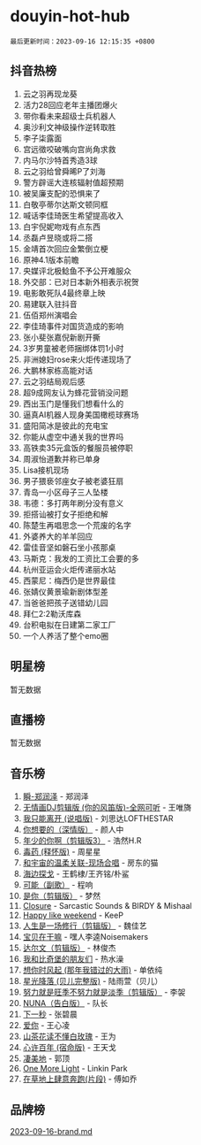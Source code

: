 # douyin-hot-hub

`最后更新时间：2023-09-16 12:15:35 +0800`

## 抖音热榜

1. 云之羽再现龙葵
1. 活力28回应老年主播团爆火
1. 带你看未来超级士兵机器人
1. 奥沙利文神级操作逆转取胜
1. 李子柒露面
1. 宫远徵咬破嘴向宫尚角求救
1. 内马尔沙特首秀造3球
1. 云之羽给曾舜晞P了刘海
1. 警方辟谣大连核辐射值超预期
1. 被吴廉支配的恐惧来了
1. 白敬亭蒂尔达斯文顿同框
1. 喊话李佳琦医生希望提高收入
1. 白宇倪妮吻戏有点东西
1. 丞磊卢昱晓或将二搭
1. 金靖首次回应金繁倒立梗
1. 原神4.1版本前瞻
1. 央媒评北极鲶鱼不予公开难服众
1. 外交部：已对日本新外相表示祝贺
1. 电影敢死队4最终章上映
1. 易建联入驻抖音
1. 伍佰郑州演唱会
1. 李佳琦事件对国货造成的影响
1. 张小斐张嘉倪新剧开撕
1. 3岁男童被老师捆绑体罚1小时
1. 非洲媳妇rose来火炬传递现场了
1. 大鹏林家栋高能对话
1. 云之羽结局观后感
1. 超9成网友认为蜂花营销没问题
1. 西出玉门是懂我们想看什么的
1. 逼真AI机器人现身美国橄榄球赛场
1. 盛阳简冰是彼此的充电宝
1. 你能从虚空中通关我的世界吗
1. 高铁卖35元盒饭的餐服员被停职
1. 周淑怡道歉并称已单身
1. Lisa接机现场
1. 男子猥亵邻座女子被老婆狂扇
1. 青岛一小区母子三人坠楼
1. 韦德：多打两年刷分没有意义
1. 拒搭讪被打女子拒绝和解
1. 陈楚生再唱思念一个荒废的名字
1. 外婆养大的羊羊回应
1. 雷佳音坚如磐石坐小孩那桌
1. 马斯克：我发的工资比工会要的多
1. 杭州亚运会火炬传递丽水站
1. 西蒙尼：梅西仍是世界最佳
1. 张婧仪黄景瑜新剧体型差
1. 当爸爸把孩子送错幼儿园
1. 拜仁2:2勒沃库森
1. 台积电拟在日建第二家工厂
1. 一个人养活了整个emo圈

## 明星榜

暂无数据

## 直播榜

暂无数据

## 音乐榜

1. [瞬-郑润泽](https://sf3-cdn-tos.douyinstatic.com/obj/tos-cn-ve-2774/oYXHIohzvbNAzBhHgyksWpRM4bfkDsBdBDAynw) - 郑润泽
1. [无情画DJ剪辑版 (你的风笛版)-全网可听](https://sf3-cdn-tos.douyinstatic.com/obj/tos-cn-ve-2774/oAjAQCzkfhUUdip24sc3BAIW1NyIMoFNwyMS8h) - 王唯旖
1. [我只能离开 (说唱版)](https://sf6-cdn-tos.douyinstatic.com/obj/tos-cn-ve-2774/oA7eutBAQjZQDuej2bOyxYUvk6PSqnYx8TDgCB) - 刘思达LOFTHESTAR
1. [你想要的（深情版）](https://sf6-cdn-tos.douyinstatic.com/obj/tos-cn-ve-2774/oIMnk8GFpoYUtBP39qsBLeMCDPQxxYcI4gbeZS) - 颜人中
1. [年少的你啊（剪辑版3）](https://sf6-cdn-tos.douyinstatic.com/obj/tos-cn-ve-2774/oo2vDGhzyAtN1QLfh5k1iBIpWAv2NOZQysM5tK) - 浩然H.R
1. [毒药 (释怀版)](https://sf3-cdn-tos.douyinstatic.com/obj/tos-cn-ve-2774/oYILMEAzspdZBIzy4frJNB8ZHPHWAhiwowd4Ad) - 周星星
1. [和宇宙的温柔关联-现场合唱](https://sf6-cdn-tos.douyinstatic.com/obj/tos-cn-ve-2774/o0hONGDYQBgk0e5bqDeQOonVmncA6tC2nBwZLT) - 房东的猫
1. [海边探戈](https://sf3-cdn-tos.douyinstatic.com/obj/tos-cn-ve-2774/os9gE0VQCGqt6VQkZDyBBYvfSDY0QFe3vVmubn) - 王鹤棣/王齐铭/朴鲨
1. [可能（副歌）](https://sf3-cdn-tos.douyinstatic.com/obj/tos-cn-ve-2774/cde1731888894259b333569393c2fb51) - 程响
1. [是你（剪辑版）](https://sf6-cdn-tos.douyinstatic.com/obj/tos-cn-ve-2774/46019dae783c4c969944217fe1cfafc4) - 梦然
1. [Closure](https://sf6-cdn-tos.douyinstatic.com/obj/tos-cn-ve-2774/84f7422b29f94b78a5f3b0386275db35) - Sarcastic Sounds & BIRDY & Mishaal
1. [Happy like weekend](https://sf3-cdn-tos.douyinstatic.com/obj/tos-cn-ve-2774/o0OfAnfYcF4hwK8mwGGQx597Wf1QAOb9KehnDk) - KeeP
1. [人生是一场修行（剪辑版）](https://sf3-cdn-tos.douyinstatic.com/obj/tos-cn-ve-2774/o0sAifg0HRuNkBG4VyVJBzh0UdIWMRjxzm0zhQ) - 魏佳艺
1. [宝贝在干嘛](https://sf3-cdn-tos.douyinstatic.com/obj/tos-cn-ve-2774/okW4hBCfJI5B2ZEgTCtikhMW7IafzNrBQIYkpJ) - 嘿人李逵Noisemakers
1. [达尔文（剪辑版）](https://sf3-cdn-tos.douyinstatic.com/obj/tos-cn-ve-2774/oQuPQQmEgnCeZsgKQ78VBZjNVtegzBGpoSbQPD) - 林俊杰
1. [我和比奇堡的朋友们](https://sf6-cdn-tos.douyinstatic.com/obj/tos-cn-ve-2774/f0505db981ea4a6d91453a15924a82aa) - 热水澡
1. [想你时风起 (那年我错过的大雨)](https://sf6-cdn-tos.douyinstatic.com/obj/tos-cn-ve-2774/ooR7G8ftDMzIgnxa0HbReM4CZ74qknQABLtHB1) - 单依纯
1. [星光降落 (贝儿完整版)](https://sf3-cdn-tos.douyinstatic.com/obj/tos-cn-ve-2774/okwB9hAwyAtsFFkFBzAX1hOOfQuIoMNs0W2Mwr) - 陆雨萱（贝儿）
1. [努力就是旺季不努力就是淡季（剪辑版）](https://sf6-cdn-tos.douyinstatic.com/obj/tos-cn-ve-2774/o4dAb7kbHfZCDv9tePCcuQYnpgyClTtB2Fb7vA) - 李袈
1. [NUNA（告白版）](https://sf6-cdn-tos.douyinstatic.com/obj/tos-cn-ve-2774/a65828cbd8ce41a78a430a58b49f4feb) - 队长
1. [下一秒](https://sf6-cdn-tos.douyinstatic.com/obj/tos-cn-ve-2774/16eedda97153423db2501ff6373be86a) - 张碧晨
1. [爱你](https://sf3-cdn-tos.douyinstatic.com/obj/tos-cn-ve-2774/738d8b240f1e4519b44cf31c84e02e24) - 王心凌
1. [山茶花读不懂白玫瑰](https://sf3-cdn-tos.douyinstatic.com/obj/tos-cn-ve-2774/osfn8B7DktrRHEPJgPCfDbw7QDQEkwC16BxZg9) - 王为
1. [心许百年 (宿命版)](https://sf6-cdn-tos.douyinstatic.com/obj/tos-cn-ve-2774/oM4tBu7QOMCTVT7rK1Pe5NHGFghPMBzykI9ZBf) - 王天戈
1. [凄美地](https://sf3-cdn-tos.douyinstatic.com/obj/tos-cn-ve-2774/oshF4RgFMhmTSa4jCaHNUXI0NetFtBBQBzBZdf) - 郭顶
1. [One More Light](https://sf6-cdn-tos.douyinstatic.com/obj/tos-cn-ve-2774/okIBCInhecoGOE5h6ZvqCBYtfXCIMQEbgkRKgD) - Linkin Park
1. [在草地上肆意奔跑(片段)](https://sf3-cdn-tos.douyinstatic.com/obj/tos-cn-ve-2774/8831d494742f45dabdfa8adb8b817259) - 傅如乔

## 品牌榜

[2023-09-16-brand.md](2023-09-16-brand.md)
